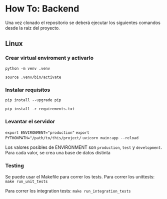 # How To: Backend

Una vez clonado el repositorio se deberá ejecutar los siguientes comandos desde la raíz del proyecto.

## Linux

### Crear virtual enviroment y activarlo

`python -m venv .venv`

`source .venv/bin/activate`

### Instalar requisitos 

`pip install --upgrade pip`

`pip install -r requirements.txt`

### Levantar el servidor

`export ENVIRONMENT="production"`
`export PYTHONPATH="/path/to/this/project/`
`uvicorn main:app --reload`

Los valores posibles de ENVIRONMENT son `production`, `test` y `development`. Para cada valor, se crea una base de datos distinta

### Testing

Se puede usar el Makefile para correr los tests. 
Para correr los unittests:
`make run_unit_tests`

Para correr los integration tests:
`make run_integration_tests`

